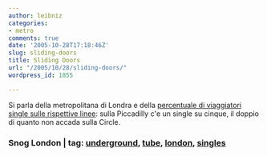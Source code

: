```yaml
---
author: leibniz
categories:
- metro
comments: true
date: '2005-10-28T17:18:46Z'
slug: sliding-doors
title: Sliding Doors
url: "/2005/10/28/sliding-doors/"
wordpress_id: 1855

---
```

Si parla della metropolitana di Londra e della [percentuale di viaggiatori single sulle rispettive linee](https://www.snoglondon.com/lovelines.php): sulla Piccadilly c'e un single su cinque, il doppio di quanto non accada sulla Circle.

### Snog London | tag: [underground](https://www.technorati.com/tags/underground), [tube](https://www.technorati.com/tags/tube), [london](https://www.technorati.com/tags/london), [singles](https://www.technorati.com/tags/singles)
